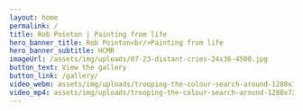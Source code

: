 ```yaml
---
layout: home
permalink: /
title: Rob Pointon | Painting from life
hero_banner_title: Rob Pointon<br/>Painting from life
hero_banner_subtitle: HCMR
imageUrl: /assets/img/uploads/07-23-distant-cries-24x36-4500.jpg
button_text: View the gallery
button_link: /gallery/
video_webm: assets/img/uploads/trooping-the-colour-search-around-1280x720.webm
video_mp4: assets/img/uploads/trooping-the-colour-search-around-1280x720.mp4
---
```

